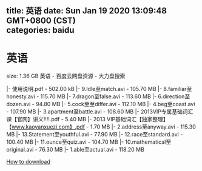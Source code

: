 
title: 英语
date: Sun Jan 19 2020 13:09:48 GMT+0800 (CST)    
categories: baidu
---

# 英语
size: 1.36 GB
 英语 - 百度云网盘资源 - 大力盘搜索
 
|- 使用说明.pdf - 502.00 kB
|- 9.Idle至match.avi - 105.70 MB
|- 8.familiar至honesty.avi - 115.70 MB
|- 7.dragon至false.avi - 113.60 MB
|- 6.direction至dozen.avi - 94.80 MB
|- 5.cock至至differ.avi - 112.10 MB
|- 4.beg至coast.avi - 107.90 MB
|- 3.apartment至battle.avi - 108.60 MB
|- 2013VIP专属基础词汇课【官网】讲义!!!!.pdf - 5.40 MB
|- 2013 VIP基础词汇【独家整理】【www.kaoyanxuezi.com】.pdf - 1.70 MB
|- 2.address至anyway.avi - 115.30 MB
|- 13.Statement至youthful.avi - 77.90 MB
|- 12.race至standard.avi - 100.40 MB
|- 11.ounce至quiz.avi - 104.70 MB
|- 10.mathematical至original.avi - 76.30 MB
|- 1.able至actual.avi - 118.20 MB

[How to download](https://bpcam.bemobtrk.com/go/2ceec3aa-1ca2-46d6-b9ff-aaa5c184517c?jno=574)